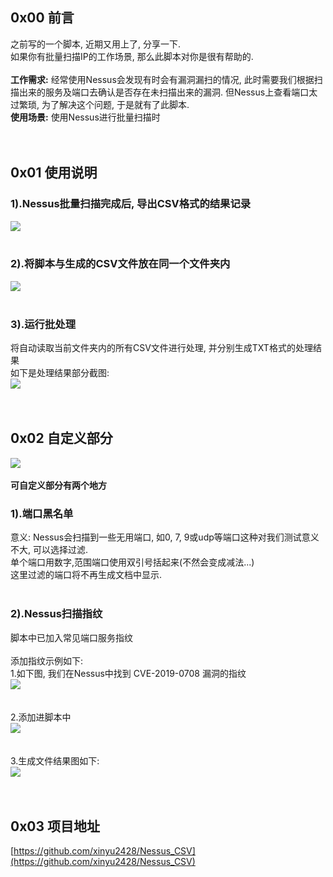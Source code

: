 ## 0x00 前言
之前写的一个脚本, 近期又用上了, 分享一下.<br />如果你有批量扫描IP的工作场景, 那么此脚本对你是很有帮助的.<br />
<br />**工作需求:** 经常使用Nessus会发现有时会有漏洞漏扫的情况, 此时需要我们根据扫描出来的服务及端口去确认是否存在未扫描出来的漏洞. 但Nessus上查看端口太过繁琐, 为了解决这个问题, 于是就有了此脚本.<br />**使用场景:** 使用Nessus进行批量扫描时<br />
<br />
<br />

## 0x01 使用说明
### 1).Nessus批量扫描完成后, 导出CSV格式的结果记录
![](https://cdn.nlark.com/yuque/0/2021/png/516736/1618536823079-d963a18d-6442-4cdc-b795-2c8f3a55e889.png#clientId=u579607ba-450e-4&from=paste&id=uc00f652e&margin=%5Bobject%20Object%5D&originHeight=905&originWidth=1606&originalType=binary&size=125838&status=done&style=stroke&taskId=ud7a4cc1b-4c7d-4188-a244-a2fe013b105)<br />
<br />

### 2).将脚本与生成的CSV文件放在同一个文件夹内
![](https://cdn.nlark.com/yuque/0/2021/png/516736/1618536984240-ab18e251-9a27-499e-9ca7-6940856958ee.png#clientId=u579607ba-450e-4&from=paste&id=u5321a42e&margin=%5Bobject%20Object%5D&originHeight=188&originWidth=1036&originalType=binary&size=19664&status=done&style=stroke&taskId=u17171247-5971-48ac-b013-d00efbedeec)<br />
<br />

### 3).运行批处理
将自动读取当前文件夹内的所有CSV文件进行处理, 并分别生成TXT格式的处理结果<br />如下是处理结果部分截图:<br />![](https://cdn.nlark.com/yuque/0/2021/png/516736/1618537343816-433d4afd-f502-4a91-809e-697ac154fb0e.png#clientId=u579607ba-450e-4&from=paste&id=u7d26061e&margin=%5Bobject%20Object%5D&originHeight=880&originWidth=1108&originalType=binary&size=64950&status=done&style=stroke&taskId=uf87bd2a9-e55c-492d-8dbf-d0347ddc951)<br />
<br />
<br />

## 0x02 自定义部分
![](https://cdn.nlark.com/yuque/0/2021/png/516736/1618537594268-60bc6a07-b9f7-410a-9222-2a42ee43e4b8.png#clientId=u579607ba-450e-4&from=paste&id=AAyQn&margin=%5Bobject%20Object%5D&originHeight=430&originWidth=916&originalType=binary&size=51227&status=done&style=stroke&taskId=uf96dc6ac-7a5f-4dde-88b2-e3d625f1f9f)<br />
<br />**可自定义部分有两个地方**
### 1).端口黑名单
意义: Nessus会扫描到一些无用端口, 如0, 7, 9或udp等端口这种对我们测试意义不大, 可以选择过滤.<br />单个端口用数字,范围端口使用双引号括起来(不然会变成减法...)<br />这里过滤的端口将不再生成文档中显示.<br />
<br />

### 2).Nessus扫描指纹
脚本中已加入常见端口服务指纹<br />
<br />添加指纹示例如下:<br />1.如下图, 我们在Nessus中找到 CVE-2019-0708 漏洞的指纹<br />![](https://cdn.nlark.com/yuque/0/2021/png/516736/1618538906562-a34b908f-77b1-4861-98cf-4253eea5c601.png#clientId=u579607ba-450e-4&from=paste&id=uf887d97c&margin=%5Bobject%20Object%5D&originHeight=587&originWidth=1452&originalType=binary&size=66006&status=done&style=stroke&taskId=u5b5d2705-df39-4d50-8b9c-ea5746c639c)<br />
<br />
<br />2.添加进脚本中<br />![](https://cdn.nlark.com/yuque/0/2021/png/516736/1618538827298-cd68a0a7-0569-43be-a474-e07bdd945017.png#clientId=u579607ba-450e-4&from=paste&id=ud31584a8&margin=%5Bobject%20Object%5D&originHeight=364&originWidth=974&originalType=binary&size=50480&status=done&style=stroke&taskId=u836073cb-178f-4f9c-9572-cdec3f2bbf4)<br />
<br />
<br />3.生成文件结果图如下:<br />![](https://cdn.nlark.com/yuque/0/2021/png/516736/1618539083808-1c45b2c5-43e4-45b3-9fc4-04b2a0c966dc.png#clientId=u579607ba-450e-4&from=paste&id=ua38ba037&margin=%5Bobject%20Object%5D&originHeight=880&originWidth=1162&originalType=binary&size=74294&status=done&style=stroke&taskId=u66610867-7566-496d-9ca0-5f13ea968cb)<br />
<br />
<br />

## 0x03 项目地址
[https://github.com/xinyu2428/Nessus_CSV](https://github.com/xinyu2428/Nessus_CSV)<br />
<br />
<br />
<br />
<br />

